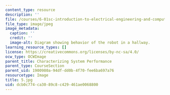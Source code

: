 ```yaml
---
content_type: resource
description: ''
file: /courses/6-01sc-introduction-to-electrical-engineering-and-computer-science-i-spring-2011/dcb0c774ca3089c8c429461ae0068800_5.jpg
file_type: image/jpeg
image_metadata:
  caption: ''
  credit: ''
  image-alt: Diagram showing behavior of the robot in a hallway.
learning_resource_types: []
license: https://creativecommons.org/licenses/by-nc-sa/4.0/
ocw_type: OCWImage
parent_title: Characterizing System Performance
parent_type: CourseSection
parent_uid: 1900980a-94df-dd0b-4f70-fee6ba697a76
resourcetype: Image
title: 5.jpg
uid: dcb0c774-ca30-89c8-c429-461ae0068800
---
```


